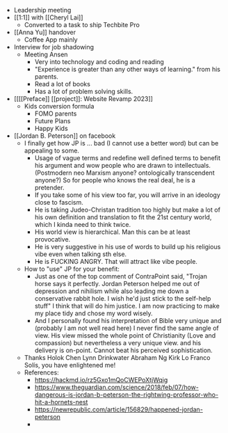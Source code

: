 - Leadership meeting
- [[1:1]] with [[Cheryl Lai]]
    - Converted to a task to ship Techbite Pro
- [[Anna Yu]] handover
    - Coffee App mainly 
- Interview for job shadowing
    - Meeting Ansen
        - Very into technology and coding and reading
        - "Experience is greater than any other ways of learning." from his parents.
        - Read a lot of books
        - Has a lot of problem solving skills.
- [[[[Preface]] [[project]]: Website Revamp 2023]]
    - Kids conversion formula
        - FOMO parents
        - Future Plans
        - Happy Kids
- [[Jordan B. Peterson]] on facebook
    - I finally get how JP is ... bad (I cannot use a better word) but can be appealing to some.
        - Usage of vague terms and redefine well defined terms to benefit his argument and wow people who are drawn to intellectuals. (Postmodern neo Marxism anyone? ontologically transcendent anyone?) So for people who knows the real deal, he is a pretender.
        - If you take some of his view too far, you will arrive in an ideology close to fascism.
        - He is taking Judeo-Christan tradition too highly but make a lot of his own definition and translation to fit the 21st century world, which I kinda need to think twice.
        - His world view is hierarchical. Man this can be at least provocative.
        - He is very suggestive in his use of words to build up his religious vibe even when talking sth else.
        - He is FUCKING ANGRY. That will attract like vibe people.
    - How to "use" JP for your benefit:
        - Just as one of the top comment of ContraPoint said, "Trojan horse says it perfectly. Jordan Peterson helped me out of depression and nihilism while also leading me down a conservative rabbit hole. I wish he'd just stick to the self-help stuff" I think that will do him justice. I am now practicing to make my place tidy and chose my word wisely.
        - And I personally found his interpretation of Bible very unique and (probably I am not well read here) I never find the same angle of view. His view missed the whole point of Christianity (Love and compassion) but nevertheless a very unique view. and his delivery is on-point. Cannot beat his perceived sophistication.
    - Thanks Holok Chen Lynn Drinkwater Abraham Ng Kirk Lo Franco Solís, you have enlightened me!
    - References:
        - https://hackmd.io/rz5Gxo1mQoCWEPoXtjWqig
        - https://www.theguardian.com/science/2018/feb/07/how-dangerous-is-jordan-b-peterson-the-rightwing-professor-who-hit-a-hornets-nest
        - https://newrepublic.com/article/156829/happened-jordan-peterson
        - 
